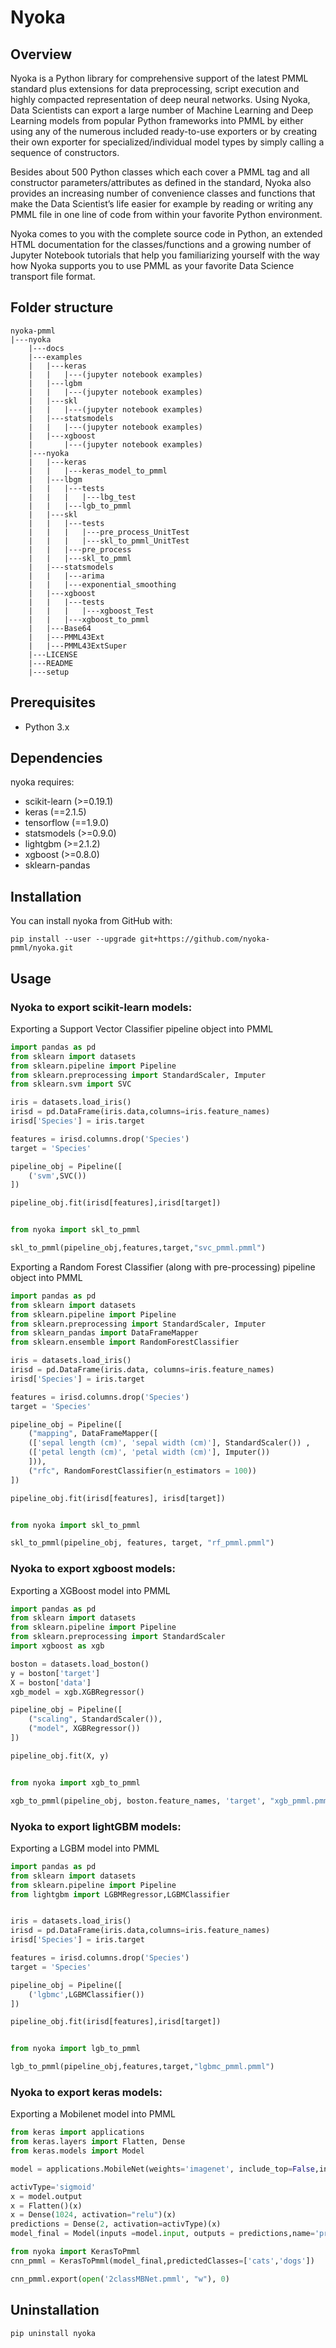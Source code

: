 # Nyoka

## Overview

Nyoka is a Python library for comprehensive support of the latest PMML standard plus extensions for data preprocessing, script execution and highly compacted representation of deep neural networks. Using Nyoka, Data Scientists can export a large number of Machine Learning and Deep Learning models from popular Python frameworks into PMML by either using any of the numerous included ready-to-use exporters or by creating their own exporter for specialized/individual model types by simply calling a sequence of constructors.

Besides about 500 Python classes which each cover a PMML tag and all constructor parameters/attributes as defined in the standard, Nyoka also provides an increasing number of convenience classes and functions that make the Data Scientist’s life easier for example by reading or writing any PMML file in one line of code from within your favorite Python environment.

Nyoka comes to you with the complete source code in Python, an extended HTML documentation for the classes/functions and a growing number of Jupyter Notebook tutorials that help you familiarizing yourself with the way how Nyoka supports you to use PMML as your favorite Data Science transport file format.

## Folder structure

```
nyoka-pmml
|---nyoka
	|---docs
	|---examples
	|	|---keras
	|	|	|---(jupyter notebook examples)
	|	|---lgbm
	|	|	|---(jupyter notebook examples)
	|	|---skl
	|	|	|---(jupyter notebook examples)
	|	|---statsmodels
	|	|	|---(jupyter notebook examples)
	|	|---xgboost
	|		|---(jupyter notebook examples)
	|---nyoka
	|	|---keras
	|	|	|---keras_model_to_pmml
	|	|---lbgm
	|	|	|---tests
	|	|	|	|---lbg_test
	|	|	|---lgb_to_pmml
	|	|---skl
	|	|	|---tests
	|	|	|	|---pre_process_UnitTest
	|	|	|	|---skl_to_pmml_UnitTest
	|	|	|---pre_process
	|	|	|---skl_to_pmml
	|	|---statsmodels
	|	|	|---arima
	|	|	|---exponential_smoothing
	|	|---xgboost
	|	|	|---tests
	|	|	|	|---xgboost_Test
	|	|	|---xgboost_to_pmml
	|	|---Base64
	|	|---PMML43Ext
	|	|---PMML43ExtSuper
	|---LICENSE
	|---README
	|---setup

```

## Prerequisites

* Python 3.x

## Dependencies

nyoka requires:

* scikit-learn (>=0.19.1)
* keras (==2.1.5)
* tensorflow (==1.9.0)
* statsmodels (>=0.9.0)
* lightgbm (>=2.1.2)
* xgboost (>=0.8.0)
* sklearn-pandas


## Installation

You can install nyoka from GitHub with:

```
pip install --user --upgrade git+https://github.com/nyoka-pmml/nyoka.git
```
	
## Usage

### Nyoka to export scikit-learn models:

Exporting a Support Vector Classifier pipeline object into PMML

```python
import pandas as pd
from sklearn import datasets
from sklearn.pipeline import Pipeline
from sklearn.preprocessing import StandardScaler, Imputer
from sklearn.svm import SVC

iris = datasets.load_iris()
irisd = pd.DataFrame(iris.data,columns=iris.feature_names)
irisd['Species'] = iris.target

features = irisd.columns.drop('Species')
target = 'Species'

pipeline_obj = Pipeline([
    ('svm',SVC())
])

pipeline_obj.fit(irisd[features],irisd[target])


from nyoka import skl_to_pmml

skl_to_pmml(pipeline_obj,features,target,"svc_pmml.pmml")
```

Exporting a Random Forest Classifier (along with pre-processing) pipeline object into PMML

```python
import pandas as pd
from sklearn import datasets
from sklearn.pipeline import Pipeline
from sklearn.preprocessing import StandardScaler, Imputer
from sklearn_pandas import DataFrameMapper
from sklearn.ensemble import RandomForestClassifier

iris = datasets.load_iris()
irisd = pd.DataFrame(iris.data, columns=iris.feature_names)
irisd['Species'] = iris.target

features = irisd.columns.drop('Species')
target = 'Species'

pipeline_obj = Pipeline([
    ("mapping", DataFrameMapper([
    (['sepal length (cm)', 'sepal width (cm)'], StandardScaler()) , 
    (['petal length (cm)', 'petal width (cm)'], Imputer())
    ])),
    ("rfc", RandomForestClassifier(n_estimators = 100))
])

pipeline_obj.fit(irisd[features], irisd[target])


from nyoka import skl_to_pmml

skl_to_pmml(pipeline_obj, features, target, "rf_pmml.pmml")
```

### Nyoka to export xgboost models:

Exporting a XGBoost model into PMML

```python
import pandas as pd
from sklearn import datasets
from sklearn.pipeline import Pipeline
from sklearn.preprocessing import StandardScaler
import xgboost as xgb

boston = datasets.load_boston()
y = boston['target']
X = boston['data']
xgb_model = xgb.XGBRegressor()

pipeline_obj = Pipeline([
    ("scaling", StandardScaler()),
    ("model", XGBRegressor())
])

pipeline_obj.fit(X, y)


from nyoka import xgb_to_pmml

xgb_to_pmml(pipeline_obj, boston.feature_names, 'target', "xgb_pmml.pmml")
```

### Nyoka to export lightGBM models:

Exporting a LGBM model into PMML

```python
import pandas as pd
from sklearn import datasets
from sklearn.pipeline import Pipeline
from lightgbm import LGBMRegressor,LGBMClassifier


iris = datasets.load_iris()
irisd = pd.DataFrame(iris.data,columns=iris.feature_names)
irisd['Species'] = iris.target

features = irisd.columns.drop('Species')
target = 'Species'

pipeline_obj = Pipeline([
    ('lgbmc',LGBMClassifier())
])

pipeline_obj.fit(irisd[features],irisd[target])


from nyoka import lgb_to_pmml

lgb_to_pmml(pipeline_obj,features,target,"lgbmc_pmml.pmml")
```

### Nyoka to export keras models:

Exporting a Mobilenet model into PMML

```python
from keras import applications
from keras.layers import Flatten, Dense
from keras.models import Model

model = applications.MobileNet(weights='imagenet', include_top=False,input_shape = (224, 224,3))

activType='sigmoid'
x = model.output
x = Flatten()(x)
x = Dense(1024, activation="relu")(x)
predictions = Dense(2, activation=activType)(x)
model_final = Model(inputs =model.input, outputs = predictions,name='predictions')

from nyoka import KerasToPmml
cnn_pmml = KerasToPmml(model_final,predictedClasses=['cats','dogs'])

cnn_pmml.export(open('2classMBNet.pmml', "w"), 0)
```


## Uninstallation

```
pip uninstall nyoka
```
